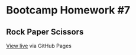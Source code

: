 # Bootcamp Homework #7
## Rock Paper Scissors

[View live](https://bigreader.github.io/bootcamp-rps/) via GitHub Pages
